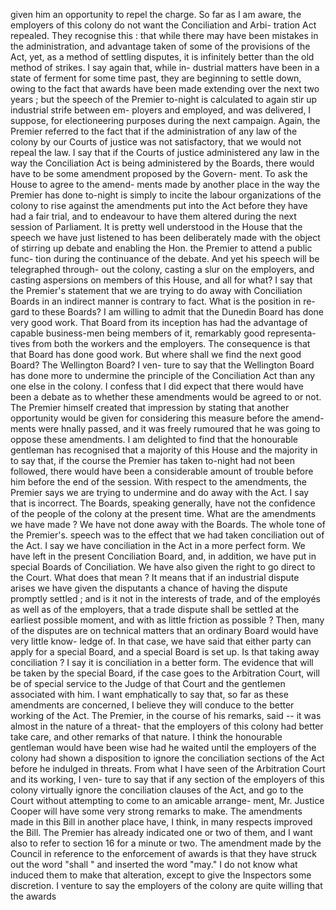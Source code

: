 given him an opportunity to repel the charge. So far as I am aware, the employers of this colony do not want the Conciliation and Arbi- tration Act repealed. They recognise this : that while there may have been mistakes in the administration, and advantage taken of some of the provisions of the Act, yet, as a method of settling disputes, it is infinitely better than the old method of strikes. I say again that, while in- dustrial matters have been in a state of ferment for some time past, they are beginning to settle down, owing to the fact that awards have been made extending over the next two years ; but the speech of the Premier to-night is calculated to again stir up industrial strife between em- ployers and employed, and was delivered, I suppose, for electioneering purposes during the next campaign. Again, the Premier referred to the fact that if the administration of any law of the colony by our Courts of justice was not satisfactory, that we would not repeal the law. I say that if the Courts of justice administered any law in the way the Conciliation Act is being administered by the Boards, there would have to be some amendment proposed by the Govern- ment. To ask the House to agree to the amend- ments made by another place in the way the Premier has done to-night is simply to incite the labour organizations of the colony to rise against the amendments put into the Act before they have had a fair trial, and to endeavour to have them altered during the next session of Parliament. It is pretty well understood in the House that the speech we have just listened to has been deliberately made with the object of stirring up debate and enabling the Hon. the Premier to attend a public func- tion during the continuance of the debate. And yet his speech will be telegraphed through- out the colony, casting a slur on the employers, and casting aspersions on members of this House, and all for what? I say that the Premier's statement that we are trying to do away with Conciliation Boards in an indirect manner is contrary to fact. What is the position in re- gard to these Boards? I am willing to admit that the Dunedin Board has done very good work. That Board from its inception has had the advantage of capable business-men being members of it, remarkably good representa- tives from both the workers and the employers. The consequence is that that Board has done good work. But where shall we find the next good Board? The Wellington Board? I ven- ture to say that the Wellington Board has done more to undermine the principle of the Conciliation Act than any one else in the colony. I confess that I did expect that there would have been a debate as to whether these amendments would be agreed to or not. The Premier himself created that impression by stating that another opportunity would be given for considering this measure before the amend- ments were hnally passed, and it was freely rumoured that he was going to oppose these amendments. I am delighted to find that the honourable gentleman has recognised that a majority of this House and the majority in to say that, if the course the Premier has taken to-night had not been followed, there would have been a considerable amount of trouble before him before the end of the session. With respect to the amendments, the Premier says we are trying to undermine and do away with the Act. I say that is incorrect. The Boards, speaking generally, have not the confidence of the people of the colony at the present time. What are the amendments we have made ? We have not done away with the Boards. The whole tone of the Premier's. speech was to the effect that we had taken conciliation out of the Act. I say we have conciliation in the Act in a more perfect form. We have left in the present Conciliation Board, and, in addition, we have put in special Boards of Conciliation. We have also given the right to go direct to the Court. What does that mean ? It means that if an industrial dispute arises we have given the disputants a chance of having the dispute promptly settled ; and is it not in the interests of trade, and of the employés as well as of the employers, that a trade dispute shall be settled at the earliest possible moment, and with as little friction as possible ? Then, many of the disputes are on technical matters that an ordinary Board would have very little know- ledge of. In that case, we have said that either party can apply for a special Board, and a special Board is set up. Is that taking away conciliation ? I say it is conciliation in a better form. The evidence that will be taken by the special Board, if the case goes to the Arbitration Court, will be of special service to the Judge of that Court and the gentlemen associated with him. I want emphatically to say that, so far as these amendments are concerned, I believe they will conduce to the better working of the Act. The Premier, in the course of his remarks, said -- it was almost in the nature of a threat- that the employers of this colony had better take care, and other remarks of that nature. I think the honourable gentleman would have been wise had he waited until the employers of the colony had shown a disposition to ignore the conciliation sections of the Act before he indulged in threats. From what I have seen of the Arbitration Court and its working, I ven- ture to say that if any section of the employers of this colony virtually ignore the conciliation clauses of the Act, and go to the Court without attempting to come to an amicable arrange- ment, Mr. Justice Cooper will have some very strong remarks to make. The amendments made in this Bill in another place have, I think, in many respects improved the Bill. The Premier has already indicated one or two of them, and I want also to refer to section 16 for a minute or two. The amendment made by the Council in reference to the enforcement of awards is that they have struck out the word "shall " and inserted the word "may." I do not know what induced them to make that alteration, except to give the Inspectors some discretion. I venture to say the employers of the colony are quite willing that the awards 